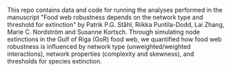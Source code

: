 This repo contains data and code for running the analyses performed in the manuscript "Food web robustness depends on the network type and threshold for extinction" by Patrik P.G. Ståhl, Riikka Puntila-Dodd, Lai Zhang, Marie C. Nordström and Susanne Kortsch.
Through simulating node extinctions in the Gulf of Riga (GoR) food web, we quantified how food web robustness is influenced by network type (unweighted/weighted interactions), network properties (complexity and skewness), and thresholds for species extinction. 

